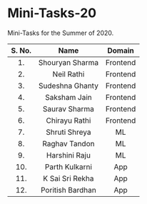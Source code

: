 # Mini-Tasks-20
Mini-Tasks for the Summer of 2020.

| S. No.| Name | Domain |
|:----:|:----:|:----:|
|1.| Shouryan Sharma | Frontend |
|2.| Neil Rathi | Frontend |
|3.| Sudeshna Ghanty | Frontend |
|4.| Saksham Jain | Frontend |
|5.| Saurav Sharma | Frontend |
|6.| Chirayu Rathi | Frontend |
|7.| Shruti Shreya | ML |
|8.| Raghav Tandon | ML |
|9.| Harshini Raju | ML |
|10.| Parth Kulkarni | App |
|11.| K Sai Sri Rekha | App |
|12.| Poritish Bardhan | App |

